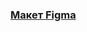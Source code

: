 ### [Макет Figma](https://www.figma.com/design/hgvlVhf5OfOrMeTaCGz4YD/fonts_practice?node-id=0-1&node-type=canvas&t=oea1ZKBZEU96gmDH-0)